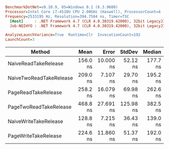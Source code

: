 ``` ini

BenchmarkDotNet=v0.10.9, OS=Windows 8.1 (6.3.9600)
Processor=Intel Core i7-4510U CPU 2.00GHz (Haswell), ProcessorCount=4
Frequency=2533195 Hz, Resolution=394.7584 ns, Timer=TSC
  [Host]     : .NET Framework 4.7 (CLR 4.0.30319.42000), 32bit LegacyJIT-v4.7.2053.0
  Job-NQIHYO : .NET Framework 4.7 (CLR 4.0.30319.42000), 32bit LegacyJIT-v4.7.2053.0

AnalyzeLaunchVariance=True  Runtime=Clr  InvocationCount=192  
LaunchCount=3  

```
 |                  Method |     Mean |     Error |    StdDev |   Median |
 |------------------------ |---------:|----------:|----------:|---------:|
 |    NaiveReadTakeRelease | 156.0 ns | 10.000 ns |  52.12 ns | 177.7 ns |
 | NaiveTwoReadTakeRelease | 209.0 ns |  7.107 ns |  29.70 ns | 195.2 ns |
 |     PageReadTakeRelease | 258.2 ns | 16.079 ns |  69.98 ns | 262.6 ns |
 |  PageTwoReadTakeRelease | 468.8 ns | 27.691 ns | 125.98 ns | 382.5 ns |
 |   NaiveWriteTakeRelease | 128.8 ns |  7.215 ns |  36.43 ns | 139.0 ns |
 |    PageWriteTakeRelease | 224.6 ns | 11.860 ns |  51.37 ns | 192.0 ns |
